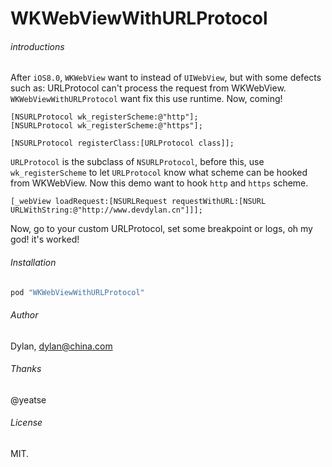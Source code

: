 # WKWebViewWithURLProtocol

###### introductions

After `iOS8.0`, `WKWebView` want to instead of `UIWebView`, but with some defects such as: URLProtocol can't process the request from WKWebView.
`WKWebViewWithURLProtocol` want fix this use runtime. Now, coming!

```objc
[NSURLProtocol wk_registerScheme:@"http"];
[NSURLProtocol wk_registerScheme:@"https"];

[NSURLProtocol registerClass:[URLProtocol class]];
```

`URLProtocol` is the subclass of `NSURLProtocol`, before this, use `wk_registerScheme` to let `URLProtocol` know what scheme can be hooked from WKWebView. Now this demo want to hook `http` and `https` scheme.

```objc
[_webView loadRequest:[NSURLRequest requestWithURL:[NSURL URLWithString:@"http://www.devdylan.cn"]]];
```

Now, go to your custom URLProtocol, set some breakpoint or logs, oh my god! it's worked!


###### Installation

```ruby
pod "WKWebViewWithURLProtocol"
```

###### Author

Dylan, dylan@china.com

###### Thanks

@yeatse <Original repo without cocoapods>

###### License

MIT.


